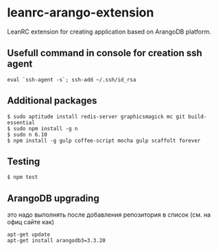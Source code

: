 leanrc-arango-extension
================================

LeanRC extension for creating application based on ArangoDB platform.


## Usefull command in console for creation ssh agent
```
eval `ssh-agent -s`; ssh-add ~/.ssh/id_rsa

```

## Additional packages
```
$ sudo aptitude install redis-server graphicsmagick mc git build-essential
$ sudo npm install -g n
$ sudo n 6.10
$ npm install -g gulp coffee-script mocha gulp scaffolt forever
```

## Testing
```
$ npm test
```

## ArangoDB upgrading
это надо выполнять после добавления репозитория в список (см. на офиц сайте как)
```
apt-get update
apt-get install arangodb3=3.3.20
```
